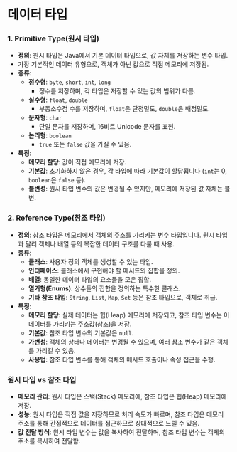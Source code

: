 # 데이터 타입 
### 1. **Primitive Type(원시 타입)**

- **정의**: 원시 타입은 Java에서 기본 데이터 타입으로, 값 자체를 저장하는 변수 타입.
- 가장 기본적인 데이터 유형으로, 객체가 아닌 값으로 직접 메모리에 저장됨.
- **종류**:
    - **정수형**: `byte`, `short`, `int`, `long`
        - 정수를 저장하며, 각 타입은 저장할 수 있는 값의 범위가 다름.
    - **실수형**: `float`, `double`
        - 부동소수점 수를 저장하며, `float`은 단정밀도, `double`은 배정밀도.
    - **문자형**: `char`
        - 단일 문자를 저장하며, 16비트 Unicode 문자를 표현.
    - **논리형**: `boolean`
        - `true` 또는 `false` 값을 가질 수 있음.
- **특징**:
    - **메모리 할당**: 값이 직접 메모리에 저장.
    - **기본값**: 초기화하지 않은 경우, 각 타입에 따라 기본값이 할당됩니다 (`int`는 0, `boolean`은 `false` 등).
    - **불변성**: 원시 타입 변수의 값은 변경될 수 있지만, 메모리에 저장된 값 자체는 불변.

### 2. **Reference Type(참조 타입)**

- **정의**: 참조 타입은 메모리에서 객체의 주소를 가리키는 변수 타입입니다. 원시 타입과 달리 객체나 배열 등의 복잡한 데이터 구조를 다룰 때 사용.
- **종류**:
    - **클래스**: 사용자 정의 객체를 생성할 수 있는 타입.
    - **인터페이스**: 클래스에서 구현해야 할 메서드의 집합을 정의.
    - **배열**: 동일한 데이터 타입의 요소들을 모은 집합.
    - **열거형(Enums)**: 상수들의 집합을 정의하는 특수한 클래스.
    - **기타 참조 타입**: `String`, `List`, `Map`, `Set` 등은 참조 타입으로, 객체로 취급.
- **특징**:
    - **메모리 할당**: 실제 데이터는 힙(Heap) 메모리에 저장되고, 참조 타입 변수는 이 데이터를 가리키는 주소값(참조)을 저장.
    - **기본값**: 참조 타입 변수의 기본값은 `null`.
    - **가변성**: 객체의 상태나 데이터는 변경될 수 있으며, 여러 참조 변수가 같은 객체를 가리킬 수 있음.
    - **사용법**: 참조 타입 변수를 통해 객체의 메서드 호출이나 속성 접근을 수행.

### **원시 타입 vs 참조 타입**

- **메모리 관리**: 원시 타입은 스택(Stack) 메모리에, 참조 타입은 힙(Heap) 메모리에 저장.
- **성능**: 원시 타입은 직접 값을 저장하므로 처리 속도가 빠르며, 참조 타입은 메모리 주소를 통해 간접적으로 데이터를 접근하므로 상대적으로 느릴 수 있음.
- **값 전달 방식**: 원시 타입 변수는 값을 복사하여 전달하며, 참조 타입 변수는 객체의 주소를 복사하여 전달함.